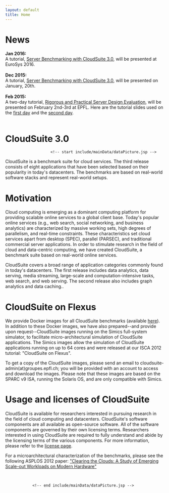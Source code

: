 ```yaml
---
layout: default
title: Home
---
```

<!-- #icon: flaticon-user7 -->

<div id="content_outline">
<div id="content-projects">

<h1><b>News</b></h1>

<ul style="list-style: none; padding-left:0;">

<li> <b> Jan 2016: </b> <br> A tutorial, <a href="./tutorial2016-eurosys/">Server Benchmarking with CloudSuite 3.0</a>, will be presented at EuroSys 2016.</li>
<br>
<li> <b> Dec 2015: </b> <br> A tutorial, <a href="./tutorial2016-hipeac/index.html">Server Benchmarking with CloudSuite 3.0</a>, will be presented on January, 20th.</li>
<br>
<li> <b> Feb 2015: </b> <br> A two-day tutorial, <a href="http://parsa.epfl.ch/cloudsuite/CloudSuite-Flexus-epfl15.html">Rigorous and Practical Server Design Evaluation</a>, will be presented on February 2nd-3rd at EPFL. Here are the tutorial slides used on the <a href="http://parsa.epfl.ch/cloudsuite/docs/CloudSuite2.0-on-Flexus-epfl-15_day1.pdf">first day</a> and the <a href="http://parsa.epfl.ch/cloudsuite/docs/CloudSuite2.0-on-Flexus-epfl-15_day2.pdf">second day</a>.</li>
<br>
<!-- <li> <b> Mar 2014: </b> <br> CloudSuite 2.0 will be presented at the tutorial <a href="http://parsa.epfl.ch/cloudsuite/ispass14-tutorial">Rigorous and Practical Server Design Evaluation</a>. The tutorial will be held in conjuction with <a href="http://ispass.org/ispass2014/">ISPASS 2014 </a> in Monterey. Here are the tutorial <a href="docs/CloudSuite2.0-on-Flexus-ispass14.pdf">slides.</a></li>
<br>
<li> <b> Mar 2013: </b> <br> CloudSuite 2.0 is released and presented at the tutorial <a href="http://isca2013.eew.technion.ac.il/">ISCA 2013</a> in Tel Aviv.  Here are the tutorial <a href="docs/CloudSuite2.0-on-Flexus-isca13.pdf">slides</a> and the <a href="docs/deploy_cloudsuite.pdf">guidelines</a> for using the released Simics images.</li>
<li> <b> Jun 2013: </b> <br> CloudSuite 2.0 is be released in June 2013, and presented at the tutorial <a href="http://parsa.epfl.ch/cloudsuite/isca13-tutorial.html">CloudSuite 2.0 on Flexus</a>. The tutorial will be held in conjuction with <a href="http://isca2013.eew.technion.ac.il/">ISCA 2013</a> in Tel Aviv.</li> </br>
<br>
<li> <b> Jun 2012: </b> <br> A full-day tutorial, <a href="http://parsa.epfl.ch/cloudsuite/isca12-tutorial.html">CloudSuite on Flexus</a>, will be presented at ISCA 2012 in Portland, Oregon.</li></br>
</ul> -->


 <h1>CloudSuite 3.0</h1>

                        <!-- start include/mainData/dataPicture.jsp -->

<p>CloudSuite is a benchmark suite for cloud services. The third release consists of eight applications that have been selected based on their popularity in today's datacenters. The benchmarks are based on real-world software stacks and represent real-world setups.

</p>



<h1>Motivation</h1>

<p>
Cloud computing is emerging as a dominant computing platform for providing scalable online services to a global client base. Today's popular online services (e.g., web search, social networking, and business analytics) are characterized by massive working sets, high degrees of parallelism, and real-time constraints. These characteristics set cloud services apart from desktop (SPEC), parallel (PARSEC), and traditional commercial server applications. In order to stimulate research in the field of cloud and data-centric computing, we have created CloudSuite, a benchmark suite based on real-world online services.
</p>
<p>
CloudSuite covers a broad range of application categories commonly found in today's datacenters. The first release includes data analytics, data serving, media streaming, large-scale and computation-intensive tasks, web search, and web serving. The second release also includes graph analytics and data caching.</a>.
</p>
<h1>CloudSuite on Flexus</h1>
<p>
We provide Docker images for all CloudSuite benchmarks (available <a href="./benchmarks">here</a>). In addition to these Docker images, we have also prepared--and provide upon request--CloudSuite images running on the Simics full-system simulator, to facilitate micro-architectural simulation of CloudSuite applications. The Simics images allow the simulation of CloudSuite applications running on up to 64 cores and were released at our ISCA 2012 tutorial: "CloudSuite on Flexus".
</p>
<p>
 To get a copy of the CloudSuite images, please send an email to cloudsuite-admin(at)groupes.epfl.ch; you will be provided with an account to access and download the images. Please note that these images are based on the SPARC v9 ISA, running the Solaris OS, and are only compatible with Simics.
</p>
</p>
<h1>Usage and licenses of CloudSuite</h1>
<p>CloudSuite is available for researchers interested in pursuing research in the field of cloud computing and datacenters. CloudSuite's software components are all available as open-source software. All of the software components are governed by their own licensing terms. Researchers interested in using CloudSuite are required to fully understand and abide by the licensing terms of the various components. For more information, please refer to the <a href="./licenses">license page</a>.</p>

<p>For a microarchitectural characterization of the benchmarks, please see the following ASPLOS 2012 paper: <a href="./publications">"Clearing the Clouds: A Study of Emerging Scale-out Workloads on Modern Hardware"</a></p>

<br/>

                <!-- end include/mainData/dataPicture.jsp -->
